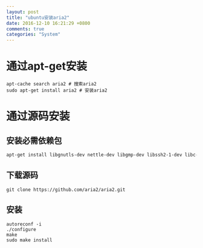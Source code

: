 ```yaml
---
layout: post
title: "ubuntu安装aria2"
date: 2016-12-10 16:21:29 +0800
comments: true
categories: "System"
---
```


# 通过apt-get安装

```
apt-cache search aria2 # 搜索aria2
sudo apt-get install aria2 # 安装aria2
```

# 通过源码安装

## 安装必需依赖包

``` sh
apt-get install libgnutls-dev nettle-dev libgmp-dev libssh2-1-dev libc-ares-dev libxml2-dev zlib1g-dev libsqlite3-dev pkg-config libcppunit-dev autoconf automake autotools-dev autopoint libtool
```

## 下载源码
```
git clone https://github.com/aria2/aria2.git
```

## 安装
```
autoreconf -i
./configure
make
sudo make install
```
